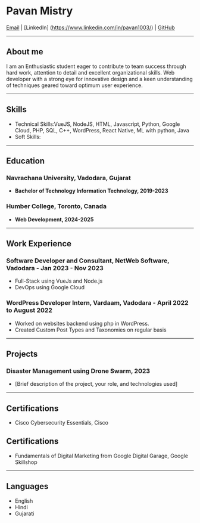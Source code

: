 # Pavan Mistry
[Email](mailto:pavan32100@gmail.com) | [LinkedIn] (https://www.linkedin.com/in/pavan1003/) | [GitHub](https://github.com/pavan1003)

---

## About me
I am an Enthusiastic student eager to contribute to team success through hard work, attention to detail and excellent organizational skills. Web developer with a strong eye for innovative design and a keen 
understanding of techniques geared toward optimum user experience.

---

## Skills
- Technical Skills:VueJS, NodeJS, HTML, Javascript, Python, Google Cloud, PHP, SQL, C++, WordPress, React Native, ML with python, Java
- Soft Skills: 

---

## Education
### Navrachana University, Vadodara, Gujarat
- **Bachelor of Technology Information Technology, 2019-2023**

### Humber College, Toronto, Canada
- **Web Development, 2024-2025**
  
---

## Work Experience

### Software Developer and Consultant, NetWeb Software, Vadodara - Jan 2023 - Nov 2023
- Full-Stack using VueJs and Node.js 
- DevOps using Google Cloud

### WordPress Developer Intern, Vardaam, Vadodara - April 2022 to August 2022
- Worked on websites backend using php in WordPress.
- Created Custom Post Types and Taxonomies on regular basis
---

## Projects
### Disaster Management using Drone Swarm, 2023
- [Brief description of the project, your role, and technologies used]

---

## Certifications
- Cisco Cybersecurity Essentials, Cisco
## Certifications
- Fundamentals of Digital Marketing from Google Digital Garage, Google Skillshop

---

## Languages
- English
- Hindi
- Gujarati

